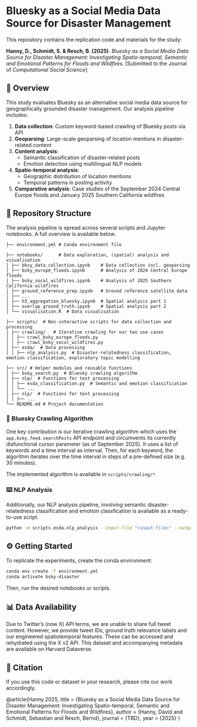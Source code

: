 # Bluesky as a Social Media Data Source for Disaster Management 
This repository contains the replication code and materials for the study:

**Hanny, D., Schmidt, S. & Resch, B. (2025)**.
*Bluesky as a Social Media Data Source for Disaster Management: Investigating Spatio-temporal, Semantic and Emotional Patterns for Floods and Wildfires.*
[Submitted to the Journal of *Computational Social Science*]

## 📄 Overview

This study evaluates Bluesky as an alternative social media data source for geographically grounded disaster management. Our analysis pipeline includes:

1. **Data collection**: Custom keyword-based crawling of Bluesky posts via API
2. **Geoparsing**: Large-scale geoparsing of location mentions in disaster-related content
3. **Content analysis**:
   - Semantic classification of disaster-related posts
   - Emotion detection using multilingual NLP models
4. **Spatio-temporal analysis**:
   - Geographic distribution of location mentions
   - Temporal patterns in posting activity
5. **Comparative analysis**: Case studies of the September 2024 Central Europe floods and January 2025 Southern California wildfires

## 📁 Repository Structure
The analysis pipeline is spread across several scripts and Jupyter notebooks. A full overview is available below.

```
├── environment.yml # Conda environment file

├── notebooks/      # Data exploration, (spatial) analysis and visualisation
│ ├── bksy_data_collection.ipynb    # Data collection incl. geoparsing
│ ├── bsky_europe_floods.ipynb      # Analysis of 2024 Central Europe floods
│ ├── bsky_socal_wildfires.ipynb    # Analysis of 2025 Southern California wildfires
│ ├── ground_reference_prep.ipynb   # Ground reference satellite data
│ ├── ...
│ ├── h3_aggregation_bluesky.ipynb  # Spatial analysis part 1
│ ├── overlap_ground_truth.ipynb    # Spatial analysis part 2
│ └── visualisation.R  # Data visualisation

├── scripts/  # Non-interactive scripts for data collection and processing
│ ├── crawling/   # Iterative crawling for our two use cases
│ │ ├── crawl_bsky_europe_floods.py
│ │ ├── crawl_bsky_socal_wildfires.py
│ ├── esda/  # Data processing
│ │ ├── nlp_analysis.py  # Disaster-relatedness classification, emotion classification, exploratory topic modelling

├── src/ # Helper modules and reusable functions
│ ├── bsky_search.py  # Bluesky crawling algorithm
│ ├── nlp/  # Functions for text processing
│ │ ├── esda_classification.py  # Semantic and emotion classification
│ │ └── ... 
│ ├── nlp/  # Functions for text processing
│ │ ├── ...
└── README.md # Project documentation
```

### 🤖 Bluesky Crawling Algorithm
One key contribution is our iterative crawling algorithm which uses the `app.bsky.feed.searchPosts` API endpoint and circumvents its currently disfunctional cursor parameter (as of September 2025).  It uses a list of keywords and a time interval as interval. Then, for each keyword, the algorithm iterates over the time interval in steps of a pre-defined size (e.g. 30 minutes).

The implemented algorithm is available in `scripts/crawling/*`.

### ⌨️ NLP Analysis
Additionally, our NLP analysis pipeline, involving semantic disaster-relatedness classification and emotion classfication is available as a ready-to-use script.

```bash
python -m scripts.esda.nlp_analysis --input-file "<input-file>" --output-path "<output-file>"
```

## ⚙️ Getting Started
To replicate the experiments, create the conda environment:

```bash
conda env create -f environment.yml
conda activate bsky-disaster
```

Then, run the desired notebooks or scripts.

## 📊 Data Availability

Due to Twitter’s (now X) API terms, we are unable to share full tweet content. However, we provide tweet IDs, ground truth relevance labels and our engineered spatiotemporal features. These can be accessed and rehydrated using the X v2 API. This dataset and accompanying metadata are available on Harvard Dataverse.

## 📖 Citation

If you use this code or dataset in your research, please cite our work accordingly.

@article{Hanny.2025,
  title     = {Bluesky as a Social Media Data Source for Disaster Management: Investigating Spatio-temporal, Semantic and Emotional Patterns for Floods and Wildfires},
  author    = {Hanny, David and Schmidt, Sebastian and Resch, Bernd},
  journal   = {TBD},
  year      = {2025}
}